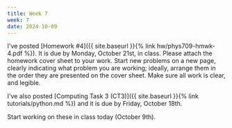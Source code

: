 ```yaml
---
title: Week 7
week: 7
date: 2024-10-09
---
```


I've posted [Homework #4]({{ site.baseurl }}{% link hw/phys709-hmwk-4.pdf %}). It is due by Monday, October 21st, in class.
Please attach the homework cover sheet to your work. Start new problems on a new page, clearly indicating what problem you are working; ideally, arrange them in the order they are presented on the cover sheet. Make sure all work is clear, and legible.

I've also posted [Computing Task 3 (CT3)]({{ site.baseurl }}{% link tutorials/python.md %}) and it is due by Friday, October 18th.

Start working on these in class today (October 9th).
